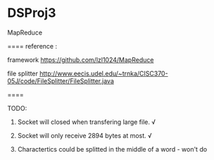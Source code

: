 DSProj3
=======

MapReduce


====
reference : 

framework
https://github.com/lzl1024/MapReduce

file splitter
http://www.eecis.udel.edu/~trnka/CISC370-05J/code/FileSplitter/FileSplitter.java


====

TODO:

1. Socket will closed when transfering large file. √

2. Socket will only receive 2894 bytes at most. √

3. Charactertics could be splitted in the middle of a word - won't do
